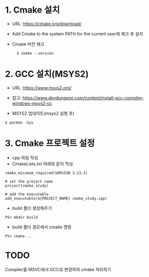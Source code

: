 # 1. Cmake 설치 
- URL: https://cmake.org/download/
- Add Cmake to the system PATH for the current user에 체크 후 설치
- Cmake 버전 체크

        $ cmake --version

# 2. GCC 설치(MSYS2)
- URL: https://www.msys2.org/
- 참고: https://www.devdungeon.com/content/install-gcc-compiler-windows-msys2-cc

- MSYS2 업데이트(msys2 실행 후)
```
$ pacman -Syu
```


# 3. Cmake 프로젝트 설정
- cpp 파일 작성
- CmakeLists.txt 아래와 같이 작성 

```
cmake_minimum_required(VERSION 3.23.2)
 
# set the project name
project(cmake_study)
 
# add the executable
add_executable(${PROJECT_NAME} cmake_study.cpp)
```
- build 폴더 생성해주기
```
PS> mkdir build
```

- build 폴더 경로에서 cmake 명령
```
PS> cmake ..
```

# TODO 
Compiler를 MSVC에서 GCC로 변경하여 cmake 처리하기